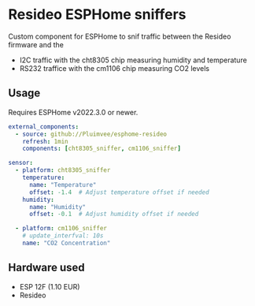 Resideo ESPHome sniffers
=========================

Custom component for ESPHome to snif traffic between the Resideo firmware and the
- I2C traffic with the cht8305 chip measuring humidity and temperature
- RS232 traffice with the cm1106 chip measuring CO2 levels

Usage
-----

Requires ESPHome v2022.3.0 or newer.

```yaml
external_components:
  - source: github://Pluimvee/esphome-resideo
    refresh: 1min
    components: [cht8305_sniffer, cm1106_sniffer]

sensor:
  - platform: cht8305_sniffer
    temperature:
      name: "Temperature"
      offset: -1.4  # Adjust temperature offset if needed
    humidity:
      name: "Humidity"
      offset: -0.1  # Adjust humidity offset if needed

  - platform: cm1106_sniffer
    # update_interfval: 10s
    name: "CO2 Concentration"
```


Hardware used
--------
- ESP 12F (1.10 EUR)
- Resideo


